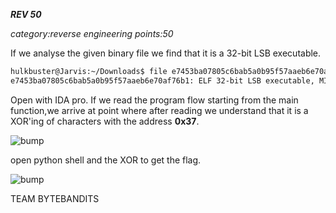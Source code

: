 ***REV 50***

*category:reverse engineering*  *points:50*

If we analyse the given binary file we find that it is a 32-bit LSB executable.

```bash
hulkbuster@Jarvis:~/Downloads$ file e7453ba07805c6bab5a0b95f57aaeb6e70af76b1
e7453ba07805c6bab5a0b95f57aaeb6e70af76b1: ELF 32-bit LSB executable, MIPS, MIPS-II version 1 (SYSV), statically linked, for GNU/Linux 2.6.32, BuildID[sha1]=1d5c00adcd4cbb883fea12bc860f827d023e416f, not stripped
```

Open with IDA pro. If we read the program flow starting from the main function,we arrive at point where after reading we understand that it is a XOR'ing of characters with the address **0x37**.

![bump](files/binary_ida.png)

open python shell and the XOR to get the flag.

![bump](files/screen.png)

TEAM BYTEBANDITS
